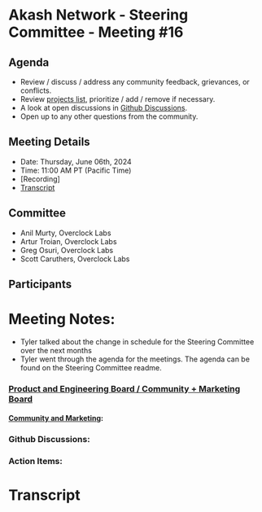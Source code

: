 
# Akash Network - Steering Committee - Meeting #16

## Agenda

- Review / discuss / address any community feedback, grievances, or conflicts.
- Review [projects list](../projects-list/README.md), prioritize / add / remove if necessary.
- A look at open discussions in [Github Discussions](https://github.com/orgs/akash-network/discussions).
- Open up to any other questions from the community.

## Meeting Details

- Date: Thursday, June 06th, 2024
- Time: 11:00 AM PT (Pacific Time)
- [Recording]
- [Transcript](#transcript)

## Committee

- Anil Murty, Overclock Labs
- Artur Troian, Overclock Labs
- Greg Osuri, Overclock Labs
- Scott Caruthers, Overclock Labs

## Participants




# Meeting Notes:

* Tyler talked about the change in schedule for the Steering Committee over the next months
* Tyler went through the agenda for the meetings. The agenda can be found on the Steering Committee readme. 

 
### [Product and Engineering Board / Community + Marketing Board](https://github.com/orgs/akash-network/projects)




#### [Community and Marketing](https://github.com/orgs/akash-network/projects/6):




### Github Discussions:


### Action Items:




# **Transcript**
